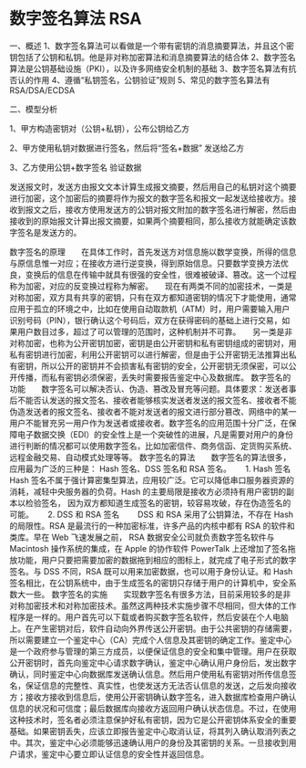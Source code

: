 # 数字签名算法 RSA

一、概述
1、数字签名算法可以看做是一个带有密钥的消息摘要算法，并且这个密钥包括了公钥和私钥。他是非对称加密算法和消息摘要算法的结合体
2、数字签名算法是公钥基础设施（PKI），以及许多网络安全机制的基础
3、数字签名算法有抗否认的作用
4、遵循“私钥签名，公钥验证”规则
5、常见的数字签名算法有 RSA/DSA/ECDSA

二、模型分析

1、甲方构造密钥对（公钥+私钥），公布公钥给乙方

2、甲方使用私钥对数据进行签名，然后将“签名+数据” 发送给乙方

3、乙方使用公钥+数字签名 验证数据

发送报文时，发送方由报文文本计算生成报文摘要，然后用自己的私钥对这个摘要进行加密，这个加密后的摘要将作为报文的数字签名和报文一起发送给接收方。接收到报文之后，接收方使用发送方的公钥对报文附加的数字签名进行解密，然后由接收到的原始报文计算出报文摘要，如果两个摘要相同，那么接收方就能确定该数字签名是发送方的。

数字签名的原理　　在具体工作时，首先发送方对信息施以数学变换，所得的信息与原信息惟一对应；在接收方进行逆变换，得到原始信息。只要数学变换方法优良，变换后的信息在传输中就具有很强的安全性，很难被破译、篡改。这一个过程称为加密，对应的反变换过程称为解密。　　现在有两类不同的加密技术，一类是对称加密，双方具有共享的密钥，只有在双方都知道密钥的情况下才能使用，通常应用于孤立的环境之中，比如在使用自动取款机（ATM）时，用户需要输入用户识别号码（PIN），银行确认这个号码后，双方在获得密码的基础上进行交易，如果用户数目过多，超过了可以管理的范围时，这种机制并不可靠。　　另一类是非对称加密，也称为公开密钥加密，密钥是由公开密钥和私有密钥组成的密钥对，用私有密钥进行加密，利用公开密钥可以进行解密，但是由于公开密钥无法推算出私有密钥，所以公开的密钥并不会损害私有密钥的安全，公开密钥无须保密，可以公开传播，而私有密钥必须保密，丢失时需要报告鉴定中心及数据库。
数字签名的功能　　数字签名可以解决否认、伪造、篡改及冒充等问题。具体要求：发送者事后不能否认发送的报文签名、接收者能够核实发送者发送的报文签名、接收者不能伪造发送者的报文签名、接收者不能对发送者的报文进行部分篡改、网络中的某一用户不能冒充另一用户作为发送者或接收者。数字签名的应用范围十分广泛，在保障电子数据交换（EDI）的安全性上是一个突破性的进展，凡是需要对用户的身份进行判断的情况都可以使用数字签名，比如加密信件、商务信函、定货购买系统、远程金融交易、自动模式处理等等。
数字签名的算法　　数字签名的算法很多， 应用最为广泛的三种是： Hash 签名、DSS 签名和 RSA 签名。　　 1. Hash 签名　　 Hash 签名不属于强计算密集型算法，应用较广泛。它可以降低串口服务器资源的消耗，减轻中央服务器的负荷。Hash 的主要局限是接收方必须持有用户密钥的副本以检验签名， 因为双方都知道生成签名的密钥，较容易攻破，存在伪造签名的可能。　　 2. DSS 和 RSA 签名　　 DSS 和 RSA 采用了公钥算法，不存在 Hash 的局限性。RSA 是最流行的一种加密标准，许多产品的内核中都有 RSA 的软件和类库。早在 Web 飞速发展之前， RSA 数据安全公司就负责数字签名软件与 Macintosh 操作系统的集成，在 Apple 的协作软件 PowerTalk 上还增加了签名拖放功能，用户只要把需要加密的数据拖到相应的图标上，就完成了电子形式的数字签名。与 DSS 不同，RSA 既可以用来加密数据，也可以用于身份认证。和 Hash 签名相比，在公钥系统中，由于生成签名的密钥只存储于用户的计算机中，安全系数大一些。
数字签名的实施　　实现数字签名有很多方法，目前采用较多的是非对称加密技术和对称加密技术。虽然这两种技术实施步骤不尽相同，但大体的工作程序是一样的。用户首先可以下载或者购买数字签名软件，然后安装在个人电脑上。在产生密钥对后，软件自动向外界传送公开密钥。由于公共密钥的存储需要，所以需要建立一个鉴定中心（CA）完成个人信息及其密钥的确定工作。鉴定中心是一个政府参与管理的第三方成员，以便保证信息的安全和集中管理。用户在获取公开密钥时，首先向鉴定中心请求数字确认，鉴定中心确认用户身份后，发出数字确认，同时鉴定中心向数据库发送确认信息。然后用户使用私有密钥对所传信息签名，保证信息的完整性、真实性，也使发送方无法否认信息的发送，之后发向接收方；接收方接收到信息后，使用公开密钥确认数字签名，进入数据库检查用户确认信息的状况和可信度；最后数据库向接收方返回用户确认状态信息。不过，在使用这种技术时，签名者必须注意保护好私有密钥，因为它是公开密钥体系安全的重要基础。如果密钥丢失，应该立即报告鉴定中心取消认证，将其列入确认取消列表之中。其次，鉴定中心必须能够迅速确认用户的身份及其密钥的关系。一旦接收到用户请求，鉴定中心要立即认证信息的安全性并返回信息。
